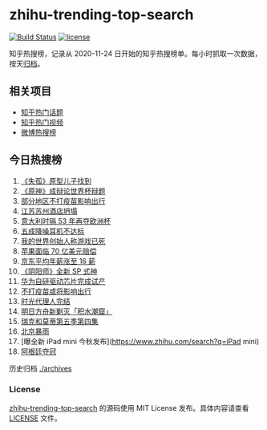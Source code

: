 # zhihu-trending-top-search

[![Build Status](https://github.com/justjavac/zhihu-trending-top-search/workflows/ci/badge.svg?branch=main)](https://github.com/justjavac/zhihu-trending-top-search/actions)
[![license](https://img.shields.io/github/license/justjavac/zhihu-trending-top-search)](https://github.com/justjavac/zhihu-trending-top-search/blob/main/LICENSE)

知乎热搜榜，记录从 2020-11-24 日开始的知乎热搜榜单。每小时抓取一次数据，按天[归档](./archives)。

## 相关项目

- [知乎热门话题](https://github.com/justjavac/zhihu-trending-hot-questions)
- [知乎热门视频](https://github.com/justjavac/zhihu-trending-hot-video)
- [微博热搜榜](https://github.com/justjavac/weibo-trending-hot-search)

## 今日热搜榜

<!-- BEGIN -->
<!-- 最后更新时间 Tue Jul 13 2021 16:06:36 GMT+0800 (China Standard Time) -->

1. [《失孤》原型儿子找到](https://www.zhihu.com/search?q=失孤)
2. [《原神》成辩论世界杯辩题](https://www.zhihu.com/search?q=原神)
3. [部分地区不打疫苗影响出行](https://www.zhihu.com/search?q=疫苗)
4. [江苏苏州酒店坍塌](https://www.zhihu.com/search?q=酒店坍塌)
5. [意大利时隔 53 年再夺欧洲杯](https://www.zhihu.com/search?q=欧洲杯)
6. [五成降噪耳机不达标](https://www.zhihu.com/search?q=降噪耳机)
7. [我的世界创始人称游戏已死](https://www.zhihu.com/search?q=我的世界)
8. [苹果面临 70 亿美元赔偿](https://www.zhihu.com/search?q=苹果)
9. [京东平均年薪涨至 16 薪](https://www.zhihu.com/search?q=京东)
10. [《阴阳师》全新 SP 式神](https://www.zhihu.com/search?q=阴阳师)
11. [华为自研驱动芯片完成试产](https://www.zhihu.com/search?q=华为自研芯片)
12. [不打疫苗或将影响出行](https://www.zhihu.com/search?q=疫苗)
13. [时光代理人完结](https://www.zhihu.com/search?q=时光代理人)
14. [明日方舟新剿灭「积水潮窟」](https://www.zhihu.com/search?q=明日方舟)
15. [瑞克和莫蒂第五季第四集](https://www.zhihu.com/search?q=瑞克和莫蒂)
16. [北京暴雨](https://www.zhihu.com/search?q=北京暴雨)
17. [曝全新 iPad mini 今秋发布](https://www.zhihu.com/search?q=iPad mini)
18. [阿根廷夺冠](https://www.zhihu.com/search?q=阿根廷赢了)

<!-- END -->

历史归档 [./archives](./archives)

### License

[zhihu-trending-top-search](https://github.com/justjavac/zhihu-trending-top-search)
的源码使用 MIT License 发布。具体内容请查看 [LICENSE](./LICENSE) 文件。
